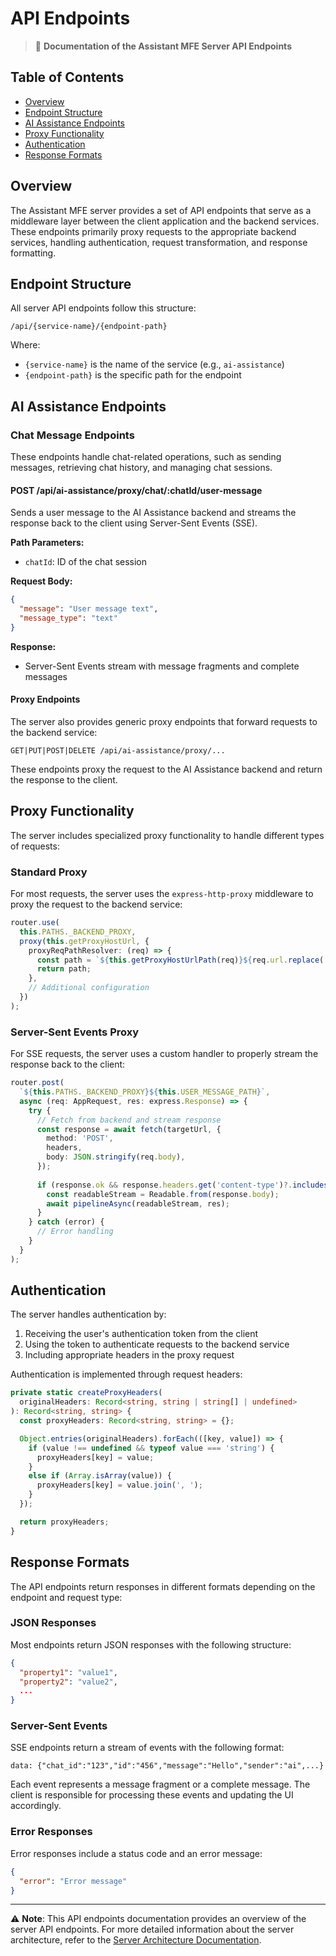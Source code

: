 # API Endpoints

> 🔗 **Documentation of the  Assistant MFE Server API Endpoints**

## Table of Contents

- [Overview](#overview)
- [Endpoint Structure](#endpoint-structure)
- [AI Assistance Endpoints](#ai-assistance-endpoints)
- [Proxy Functionality](#proxy-functionality)
- [Authentication](#authentication)
- [Response Formats](#response-formats)

## Overview

The Assistant MFE server provides a set of API endpoints that serve as a middleware layer between the client application and the backend services. These endpoints primarily proxy requests to the appropriate backend services, handling authentication, request transformation, and response formatting.

## Endpoint Structure

All server API endpoints follow this structure:

```
/api/{service-name}/{endpoint-path}
```

Where:
- `{service-name}` is the name of the service (e.g., `ai-assistance`)
- `{endpoint-path}` is the specific path for the endpoint

## AI Assistance Endpoints

### Chat Message Endpoints

These endpoints handle chat-related operations, such as sending messages, retrieving chat history, and managing chat sessions.

#### POST /api/ai-assistance/proxy/chat/:chatId/user-message

Sends a user message to the AI Assistance backend and streams the response back to the client using Server-Sent Events (SSE).

**Path Parameters:**
- `chatId`: ID of the chat session

**Request Body:**
```json
{
  "message": "User message text",
  "message_type": "text"
}
```

**Response:**
- Server-Sent Events stream with message fragments and complete messages

#### Proxy Endpoints

The server also provides generic proxy endpoints that forward requests to the backend service:

```
GET|PUT|POST|DELETE /api/ai-assistance/proxy/...
```

These endpoints proxy the request to the AI Assistance backend and return the response to the client.

## Proxy Functionality

The server includes specialized proxy functionality to handle different types of requests:

### Standard Proxy

For most requests, the server uses the `express-http-proxy` middleware to proxy the request to the backend service:

```typescript
router.use(
  this.PATHS._BACKEND_PROXY,
  proxy(this.getProxyHostUrl, {
    proxyReqPathResolver: (req) => {
      const path = `${this.getProxyHostUrlPath(req)}${req.url.replace('/new_chat', "")}`;
      return path;
    },
    // Additional configuration
  })
);
```

### Server-Sent Events Proxy

For SSE requests, the server uses a custom handler to properly stream the response back to the client:

```typescript
router.post(
  `${this.PATHS._BACKEND_PROXY}${this.USER_MESSAGE_PATH}`,
  async (req: AppRequest, res: express.Response) => {
    try {
      // Fetch from backend and stream response
      const response = await fetch(targetUrl, {
        method: 'POST',
        headers,
        body: JSON.stringify(req.body),
      });
      
      if (response.ok && response.headers.get('content-type')?.includes('text/event-stream')) {
        const readableStream = Readable.from(response.body);
        await pipelineAsync(readableStream, res);
      }
    } catch (error) {
      // Error handling
    }
  }
);
```

## Authentication

The server handles authentication by:

1. Receiving the user's authentication token from the client
2. Using the token to authenticate requests to the backend service
3. Including appropriate headers in the proxy request

Authentication is implemented through request headers:

```typescript
private static createProxyHeaders(
  originalHeaders: Record<string, string | string[] | undefined>
): Record<string, string> {
  const proxyHeaders: Record<string, string> = {};

  Object.entries(originalHeaders).forEach(([key, value]) => {
    if (value !== undefined && typeof value === 'string') {
      proxyHeaders[key] = value;
    }
    else if (Array.isArray(value)) {
      proxyHeaders[key] = value.join(', ');
    }
  });

  return proxyHeaders;
}
```

## Response Formats

The API endpoints return responses in different formats depending on the endpoint and request type:

### JSON Responses

Most endpoints return JSON responses with the following structure:

```json
{
  "property1": "value1",
  "property2": "value2",
  ...
}
```

### Server-Sent Events

SSE endpoints return a stream of events with the following format:

```
data: {"chat_id":"123","id":"456","message":"Hello","sender":"ai",...}
```

Each event represents a message fragment or a complete message. The client is responsible for processing these events and updating the UI accordingly.

### Error Responses

Error responses include a status code and an error message:

```json
{
  "error": "Error message"
}
```

---

⚠️ **Note**: This API endpoints documentation provides an overview of the server API endpoints. For more detailed information about the server architecture, refer to the [Server Architecture Documentation](./architecture.md).
